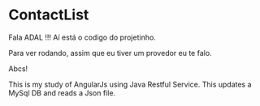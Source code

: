 # ContactList
Fala ADAL !!! 
Aí está o codigo do projetinho.

Para ver rodando, assim que eu tiver um provedor eu te falo.

Abcs!

This is my study of AngularJs using Java Restful Service. This updates a MySql DB and reads a Json file.
